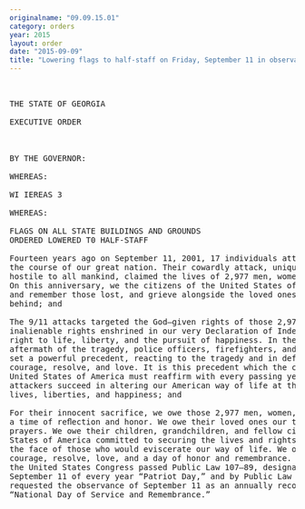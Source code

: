 ```yaml
---
originalname: "09.09.15.01"
category: orders
year: 2015
layout: order
date: "2015-09-09"
title: "Lowering flags to half-staff on Friday, September 11 in observance of Patriot Day/National Day of Service and Remembrance"
---
```

<pre>
 

THE STATE OF GEORGIA

EXECUTIVE ORDER

 

BY THE GOVERNOR:

WHEREAS:

WI IEREAS 3

WHEREAS:

FLAGS ON ALL STATE BUILDINGS AND GROUNDS
ORDERED LOWERED T0 HALF-STAFF

Fourteen years ago on September 11, 2001, 17 individuals attempted to alter
the course of our great nation. Their cowardly attack, uniquely barbaric and
hostile to all mankind, claimed the lives of 2,977 men, women, and children.
On this anniversary, we the citizens of the United States of America honor
and remember those lost, and grieve alongside the loved ones they left
behind; and

The 9/11 attacks targeted the God—given rights of those 2,977 people, the
inalienable rights enshrined in our very Declaration of Independence: the
right to life, liberty, and the pursuit of happiness. In the immediate
aftermath of the tragedy, police officers, firefighters, and first responders
set a powerful precedent, reacting to the tragedy and in defiance of evil with
courage, resolve, and love. It is this precedent which the citizens of the
United States of America must reaffirm with every passing year, lest the
attackers succeed in altering our American way of life at the expense of our
lives, liberties, and happiness; and

For their innocent sacrifice, we owe those 2,977 men, women, and children
a time of reﬂection and honor. We owe their loved ones our thoughts and
prayers. We owe their children, grandchildren, and fellow citizens a United
States of America committed to securing the lives and rights of its people in
the face of those who would eviscerate our way of life. We owe them
courage, resolve, love, and a day of honor and remembrance. To this end,
the United States Congress passed Public Law 107—89, designating
September 11 of every year “Patriot Day,” and by Public Law 111—13,
requested the observance of September 11 as an annually recognized
“National Day of Service and Remembrance.”

 

</pre>
